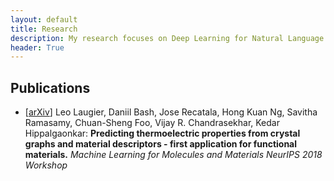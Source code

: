 ```yaml
---
layout: default
title: Research
description: My research focuses on Deep Learning for Natural Language Processing
header: True
---
```


## Publications
* [[arXiv](https://arxiv.org/abs/1811.06219)] Leo Laugier, Daniil Bash, Jose Recatala, Hong Kuan Ng, Savitha Ramasamy, Chuan-Sheng Foo, Vijay R. Chandrasekhar, Kedar Hippalgaonkar: **Predicting thermoelectric properties from crystal graphs and material descriptors - first application for functional materials.** _Machine Learning for Molecules and Materials NeurIPS 2018 Workshop_